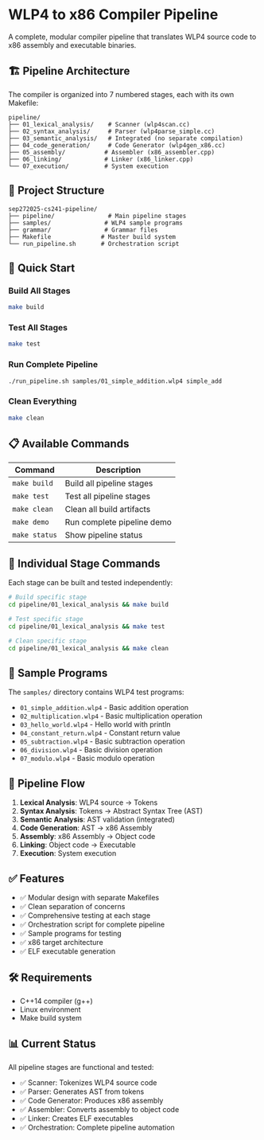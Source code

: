 # WLP4 to x86 Compiler Pipeline

A complete, modular compiler pipeline that translates WLP4 source code to x86 assembly and executable binaries.

## 🏗️ Pipeline Architecture

The compiler is organized into 7 numbered stages, each with its own Makefile:

```
pipeline/
├── 01_lexical_analysis/    # Scanner (wlp4scan.cc)
├── 02_syntax_analysis/     # Parser (wlp4parse_simple.cc)
├── 03_semantic_analysis/   # Integrated (no separate compilation)
├── 04_code_generation/     # Code Generator (wlp4gen_x86.cc)
├── 05_assembly/           # Assembler (x86_assembler.cpp)
├── 06_linking/            # Linker (x86_linker.cpp)
└── 07_execution/          # System execution
```

## 📁 Project Structure

```
sep272025-cs241-pipeline/
├── pipeline/               # Main pipeline stages
├── samples/               # WLP4 sample programs
├── grammar/               # Grammar files
├── Makefile              # Master build system
└── run_pipeline.sh       # Orchestration script
```

## 🚀 Quick Start

### Build All Stages
```bash
make build
```

### Test All Stages
```bash
make test
```

### Run Complete Pipeline
```bash
./run_pipeline.sh samples/01_simple_addition.wlp4 simple_add
```

### Clean Everything
```bash
make clean
```

## 📋 Available Commands

| Command | Description |
|---------|-------------|
| `make build` | Build all pipeline stages |
| `make test` | Test all pipeline stages |
| `make clean` | Clean all build artifacts |
| `make demo` | Run complete pipeline demo |
| `make status` | Show pipeline status |

## 🔧 Individual Stage Commands

Each stage can be built and tested independently:

```bash
# Build specific stage
cd pipeline/01_lexical_analysis && make build

# Test specific stage
cd pipeline/01_lexical_analysis && make test

# Clean specific stage
cd pipeline/01_lexical_analysis && make clean
```

## 📝 Sample Programs

The `samples/` directory contains WLP4 test programs:

- `01_simple_addition.wlp4` - Basic addition operation
- `02_multiplication.wlp4` - Basic multiplication operation  
- `03_hello_world.wlp4` - Hello world with println
- `04_constant_return.wlp4` - Constant return value
- `05_subtraction.wlp4` - Basic subtraction operation
- `06_division.wlp4` - Basic division operation
- `07_modulo.wlp4` - Basic modulo operation

## 🎯 Pipeline Flow

1. **Lexical Analysis**: WLP4 source → Tokens
2. **Syntax Analysis**: Tokens → Abstract Syntax Tree (AST)
3. **Semantic Analysis**: AST validation (integrated)
4. **Code Generation**: AST → x86 Assembly
5. **Assembly**: x86 Assembly → Object code
6. **Linking**: Object code → Executable
7. **Execution**: System execution

## ✅ Features

- ✅ Modular design with separate Makefiles
- ✅ Clean separation of concerns
- ✅ Comprehensive testing at each stage
- ✅ Orchestration script for complete pipeline
- ✅ Sample programs for testing
- ✅ x86 target architecture
- ✅ ELF executable generation

## 🛠️ Requirements

- C++14 compiler (g++)
- Linux environment
- Make build system

## 📊 Current Status

All pipeline stages are functional and tested:
- ✅ Scanner: Tokenizes WLP4 source code
- ✅ Parser: Generates AST from tokens
- ✅ Code Generator: Produces x86 assembly
- ✅ Assembler: Converts assembly to object code
- ✅ Linker: Creates ELF executables
- ✅ Orchestration: Complete pipeline automation
